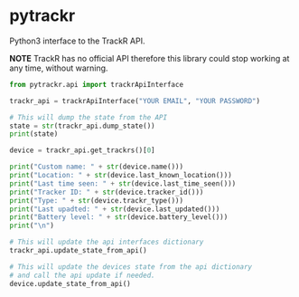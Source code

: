 # pytrackr
Python3 interface to the TrackR API.

**NOTE** TrackR has no official API therefore this library could stop working at any time, without warning.

```python
from pytrackr.api import trackrApiInterface

trackr_api = trackrApiInterface("YOUR EMAIL", "YOUR PASSWORD")

# This will dump the state from the API
state = str(trackr_api.dump_state())
print(state)

device = trackr_api.get_trackrs()[0]

print("Custom name: " + str(device.name()))
print("Location: " + str(device.last_known_location()))
print("Last time seen: " + str(device.last_time_seen()))
print("Tracker ID: " + str(device.tracker_id()))
print("Type: " + str(device.trackr_type()))
print("Last upadted: " + str(device.last_updated()))
print("Battery level: " + str(device.battery_level()))
print("\n")

# This will update the api interfaces dictionary
trackr_api.update_state_from_api()

# This will update the devices state from the api dictionary
# and call the api update if needed.
device.update_state_from_api()
```
